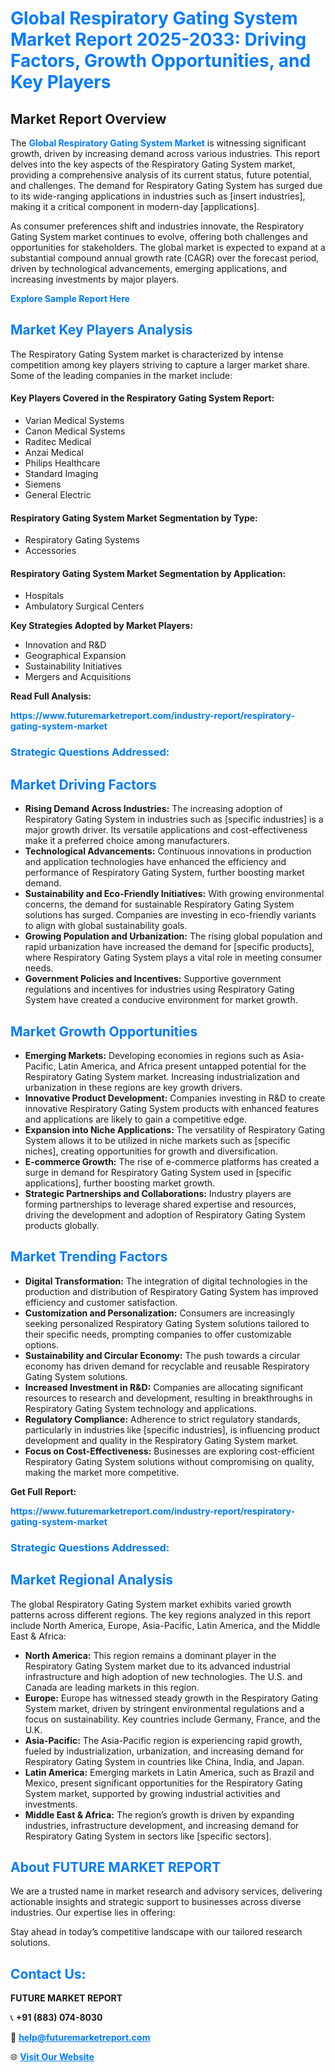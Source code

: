 <h1 style="color: #007BFF;">Global Respiratory Gating System Market Report 2025-2033: Driving Factors, Growth Opportunities, and Key Players</h1>

<section id="overview">
<h2>Market Report Overview</h2>
<p>The <a href="https://www.futuremarketreport.com/industry-report/respiratory-gating-system-market" style="color: #007BFF; text-decoration: none;"><strong>Global Respiratory Gating System Market</strong></a> is witnessing significant growth, driven by increasing demand across various industries. This report delves into the key aspects of the Respiratory Gating System market, providing a comprehensive analysis of its current status, future potential, and challenges. The demand for Respiratory Gating System has surged due to its wide-ranging applications in industries such as [insert industries], making it a critical component in modern-day [applications].</p>
<p>As consumer preferences shift and industries innovate, the Respiratory Gating System market continues to evolve, offering both challenges and opportunities for stakeholders. The global market is expected to expand at a substantial compound annual growth rate (CAGR) over the forecast period, driven by technological advancements, emerging applications, and increasing investments by major players.</p>
</section>

<section id="overview">
<p><a href="https://www.futuremarketreport.com/request-sample/reportId=77280" style="color: #007BFF; text-decoration: none;"><strong>Explore Sample Report Here</strong></a></p>
</section>

<section id="key-players">
<h2 style="color: #007BFF;">Market Key Players Analysis</h2>
<p>The Respiratory Gating System market is characterized by intense competition among key players striving to capture a larger market share. Some of the leading companies in the market include:</p>
<h4>Key Players Covered in the Respiratory Gating System Report:</h4>
<ul><li>Varian Medical Systems</li><li>Canon Medical Systems</li><li>Raditec Medical</li><li>Anzai Medical</li><li>Philips Healthcare</li><li>Standard Imaging</li><li>Siemens</li><li>General Electric</li></ul>
<h4>Respiratory Gating System Market Segmentation by Type:</h4>
<ul><li>Respiratory Gating Systems</li><li>Accessories</li></ul>

<h4>Respiratory Gating System Market Segmentation by Application:</h4>
<ul><li>Hospitals</li><li>Ambulatory Surgical Centers</li></ul>
<p><strong>Key Strategies Adopted by Market Players:</strong></p>
<ul>
<li>Innovation and R&D</li>
<li>Geographical Expansion</li>
<li>Sustainability Initiatives</li>
<li>Mergers and Acquisitions</li>
</ul>
</section>

<section>
<p><strong>Read Full Analysis: </strong></p><a href="https://www.futuremarketreport.com/industry-report/respiratory-gating-system-market" style="color: #007BFF; text-decoration: none;"><strong>https://www.futuremarketreport.com/industry-report/respiratory-gating-system-market</strong></a>
<h3 style="color: #007BFF;">Strategic Questions Addressed:</h3>
</section>

<section id="driving-factors">
<h2 style="color: #007BFF;">Market Driving Factors</h2>
<ul>
<li><strong>Rising Demand Across Industries:</strong> The increasing adoption of Respiratory Gating System in industries such as [specific industries] is a major growth driver. Its versatile applications and cost-effectiveness make it a preferred choice among manufacturers.</li>
<li><strong>Technological Advancements:</strong> Continuous innovations in production and application technologies have enhanced the efficiency and performance of Respiratory Gating System, further boosting market demand.</li>
<li><strong>Sustainability and Eco-Friendly Initiatives:</strong> With growing environmental concerns, the demand for sustainable Respiratory Gating System solutions has surged. Companies are investing in eco-friendly variants to align with global sustainability goals.</li>
<li><strong>Growing Population and Urbanization:</strong> The rising global population and rapid urbanization have increased the demand for [specific products], where Respiratory Gating System plays a vital role in meeting consumer needs.</li>
<li><strong>Government Policies and Incentives:</strong> Supportive government regulations and incentives for industries using Respiratory Gating System have created a conducive environment for market growth.</li>
</ul>
</section>

<section id="growth-opportunities">
<h2 style="color: #007BFF;">Market Growth Opportunities</h2>
<ul>
<li><strong>Emerging Markets:</strong> Developing economies in regions such as Asia-Pacific, Latin America, and Africa present untapped potential for the Respiratory Gating System market. Increasing industrialization and urbanization in these regions are key growth drivers.</li>
<li><strong>Innovative Product Development:</strong> Companies investing in R&D to create innovative Respiratory Gating System products with enhanced features and applications are likely to gain a competitive edge.</li>
<li><strong>Expansion into Niche Applications:</strong> The versatility of Respiratory Gating System allows it to be utilized in niche markets such as [specific niches], creating opportunities for growth and diversification.</li>
<li><strong>E-commerce Growth:</strong> The rise of e-commerce platforms has created a surge in demand for Respiratory Gating System used in [specific applications], further boosting market growth.</li>
<li><strong>Strategic Partnerships and Collaborations:</strong> Industry players are forming partnerships to leverage shared expertise and resources, driving the development and adoption of Respiratory Gating System products globally.</li>
</ul>
</section>

<section id="trending-factors">
<h2 style="color: #007BFF;">Market Trending Factors</h2>
<ul>
<li><strong>Digital Transformation:</strong> The integration of digital technologies in the production and distribution of Respiratory Gating System has improved efficiency and customer satisfaction.</li>
<li><strong>Customization and Personalization:</strong> Consumers are increasingly seeking personalized Respiratory Gating System solutions tailored to their specific needs, prompting companies to offer customizable options.</li>
<li><strong>Sustainability and Circular Economy:</strong> The push towards a circular economy has driven demand for recyclable and reusable Respiratory Gating System solutions.</li>
<li><strong>Increased Investment in R&D:</strong> Companies are allocating significant resources to research and development, resulting in breakthroughs in Respiratory Gating System technology and applications.</li>
<li><strong>Regulatory Compliance:</strong> Adherence to strict regulatory standards, particularly in industries like [specific industries], is influencing product development and quality in the Respiratory Gating System market.</li>
<li><strong>Focus on Cost-Effectiveness:</strong> Businesses are exploring cost-efficient Respiratory Gating System solutions without compromising on quality, making the market more competitive.</li>
</ul>
</section>

<section>
<p><strong>Get Full Report: </strong></p><a href="https://www.futuremarketreport.com/industry-report/respiratory-gating-system-market" style="color: #007BFF; text-decoration: none;"><strong>https://www.futuremarketreport.com/industry-report/respiratory-gating-system-market</strong></a>
<h3 style="color: #007BFF;">Strategic Questions Addressed:</h3>
</section>


<section id="regional-analysis">
<h2 style="color: #007BFF;">Market Regional Analysis</h2>
<p>The global Respiratory Gating System market exhibits varied growth patterns across different regions. The key regions analyzed in this report include North America, Europe, Asia-Pacific, Latin America, and the Middle East & Africa:</p>
<ul>
<li><strong>North America:</strong> This region remains a dominant player in the Respiratory Gating System market due to its advanced industrial infrastructure and high adoption of new technologies. The U.S. and Canada are leading markets in this region.</li>
<li><strong>Europe:</strong> Europe has witnessed steady growth in the Respiratory Gating System market, driven by stringent environmental regulations and a focus on sustainability. Key countries include Germany, France, and the U.K.</li>
<li><strong>Asia-Pacific:</strong> The Asia-Pacific region is experiencing rapid growth, fueled by industrialization, urbanization, and increasing demand for Respiratory Gating System in countries like China, India, and Japan.</li>
<li><strong>Latin America:</strong> Emerging markets in Latin America, such as Brazil and Mexico, present significant opportunities for the Respiratory Gating System market, supported by growing industrial activities and investments.</li>
<li><strong>Middle East & Africa:</strong> The region’s growth is driven by expanding industries, infrastructure development, and increasing demand for Respiratory Gating System in sectors like [specific sectors].</li>
</ul>
</section>

<footer>
<h2 style="color: #007BFF;">About FUTURE MARKET REPORT</h2>
<p>We are a trusted name in market research and advisory services, delivering actionable insights and strategic support to businesses across diverse industries. Our expertise lies in offering:</p>

<p>Stay ahead in today’s competitive landscape with our tailored research solutions.</p>

<h2 style="color: #007BFF;">Contact Us:</h2>
<p><strong>FUTURE MARKET REPORT</strong></p>
<p>📞 <strong>+91 (883) 074-8030</strong></p>
<p>📧 <strong><a href="mailto:help@futuremarketreport.com" style="color: #007BFF;">help@futuremarketreport.com</a></strong></p>
<p>🌐 <strong><a href="https://www.futuremarketreport.com/" style="color: #007BFF;">Visit Our Website</a></strong></p>
</footer>